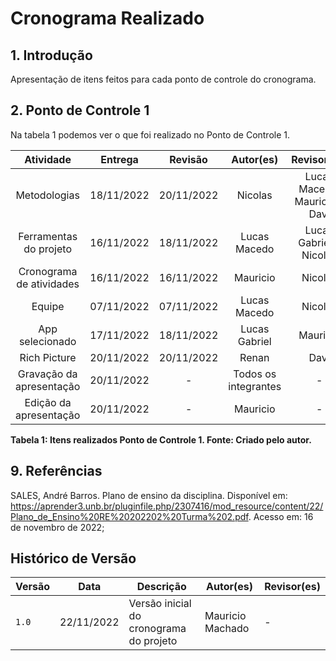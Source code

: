 # Cronograma Realizado

## 1. Introdução

Apresentação de itens feitos para cada ponto de controle do cronograma.

## 2. Ponto de Controle 1

Na tabela 1 podemos ver o que foi realizado no Ponto de Controle 1.

|        Atividade         |  Entrega   |  Revisão   |      Autor(es)       |          Revisor(es)          |
| :----------------------: | :--------: | :--------: | :------------------: | :---------------------------: |
|       Metodologias       | 18/11/2022 | 20/11/2022 |       Nicolas        | Lucas Macedo, Mauricio e Davi |
|  Ferramentas do projeto  | 16/11/2022 | 18/11/2022 |     Lucas Macedo     |    Lucas Gabriel e Nicolas    |
| Cronograma de atividades | 16/11/2022 | 16/11/2022 |       Mauricio       |            Nicolas            |
|          Equipe          | 07/11/2022 | 07/11/2022 |     Lucas Macedo     |            Nicolas            |
|     App selecionado      | 17/11/2022 | 18/11/2022 |    Lucas Gabriel     |           Mauricio            |
|       Rich Picture       | 20/11/2022 | 20/11/2022 |        Renan         |             Davi              |
| Gravação da apresentação | 20/11/2022 |     -      | Todos os integrantes |               -               |
|  Edição da apresentação  | 20/11/2022 |     -      |       Mauricio       |               -               |

**Tabela 1: Itens realizados Ponto de Controle 1. Fonte: Criado pelo autor.**

## 9. Referências

SALES, André Barros. Plano de ensino da disciplina. Disponível em: <https://aprender3.unb.br/pluginfile.php/2307416/mod_resource/content/22/Plano_de_Ensino%20RE%20202202%20Turma%202.pdf>. Acesso em: 16 de novembro de 2022;

## Histórico de Versão

| Versão | Data       | Descrição                          | Autor(es)     |  Revisor(es)  |
| ------ | ---------- | ---------------------------------- | ------------- | ------------- |
| `1.0`  | 22/11/2022 |  Versão inicial do cronograma do projeto | Mauricio Machado |      -      |
